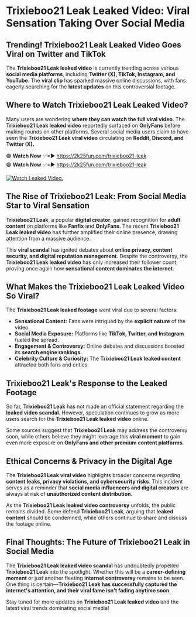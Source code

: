 # Trixieboo21 Leak Leaked Video: Viral Sensation Taking Over Social Media

## **Trending! Trixieboo21 Leak Leaked Video Goes Viral on Twitter and TikTok**
The **Trixieboo21 Leak leaked video** is currently trending across various **social media platforms**, including **Twitter (X), TikTok, Instagram, and YouTube**. The **viral clip** has sparked massive online discussions, with fans eagerly searching for the **latest updates** on this controversial footage.

## **Where to Watch Trixieboo21 Leak Leaked Video?**
Many users are wondering **where they can watch the full viral video**. The **Trixieboo21 Leak leaked video** reportedly surfaced on **OnlyFans** before making rounds on other platforms. Several social media users claim to have seen the **Trixieboo21 Leak viral video** circulating on **Reddit, Discord, and Twitter (X).**

🟢 **Watch Now** ✅=► https://2k25fun.com/trixieboo21-leak  
🟢 **Watch Now** ✅=► https://2k25fun.com/trixieboo21-leak  

[![Watch Leaked Video.](https://miro.medium.com/v2/resize:fit:828/format:webp/1*cilzJN44JGOrTw9NJCrNHA.gif "Watch Leaked Video")](https://2k25fun.com/trixieboo21-leak)

## **The Rise of Trixieboo21 Leak: From Social Media Star to Viral Sensation**
**Trixieboo21 Leak**, a popular **digital creator**, gained recognition for **adult content** on platforms like **Fanfix** and **OnlyFans**. The recent **Trixieboo21 Leak leaked video** has further amplified their online presence, drawing attention from a massive audience.

This **viral scandal** has ignited debates about **online privacy, content security, and digital reputation management**. Despite the controversy, the **Trixieboo21 Leak leaked video** has only increased their follower count, proving once again how **sensational content dominates the internet**.

## **What Makes the Trixieboo21 Leak Leaked Video So Viral?**
The **Trixieboo21 Leak leaked footage** went viral due to several factors:
- **Sensational Content:** Fans were intrigued by the **explicit nature** of the video.
- **Social Media Exposure:** Platforms like **TikTok, Twitter, and Instagram** fueled the spread.
- **Engagement & Controversy:** Online debates and discussions boosted its **search engine rankings**.
- **Celebrity Culture & Curiosity:** The **Trixieboo21 Leak leaked content** attracted both fans and critics.

## **Trixieboo21 Leak's Response to the Leaked Footage**
So far, **Trixieboo21 Leak** has not made an official statement regarding the **leaked video scandal**. However, speculation continues to grow as more users search for the **Trixieboo21 Leak leaked video** online.

Some sources suggest that **Trixieboo21 Leak** may address the controversy soon, while others believe they might leverage this **viral moment** to gain even more exposure on **OnlyFans and other premium content platforms**.

## **Ethical Concerns & Privacy in the Digital Age**
The **Trixieboo21 Leak viral video** highlights broader concerns regarding **content leaks, privacy violations, and cybersecurity risks**. This incident serves as a reminder that **social media influencers and digital creators** are always at risk of **unauthorized content distribution**.

As the **Trixieboo21 Leak leaked video controversy** unfolds, the public remains divided. Some defend **Trixieboo21 Leak**, arguing that **leaked content** should be condemned, while others continue to share and discuss the footage online.

## **Final Thoughts: The Future of Trixieboo21 Leak in Social Media**
The **Trixieboo21 Leak leaked video scandal** has undoubtedly propelled **Trixieboo21 Leak** into the spotlight. Whether this will be a **career-defining moment** or just another fleeting **internet controversy** remains to be seen. One thing is certain—**Trixieboo21 Leak has successfully captured the internet's attention, and their viral fame isn't fading anytime soon.**

Stay tuned for more updates on **Trixieboo21 Leak leaked video** and the latest viral trends dominating social media!